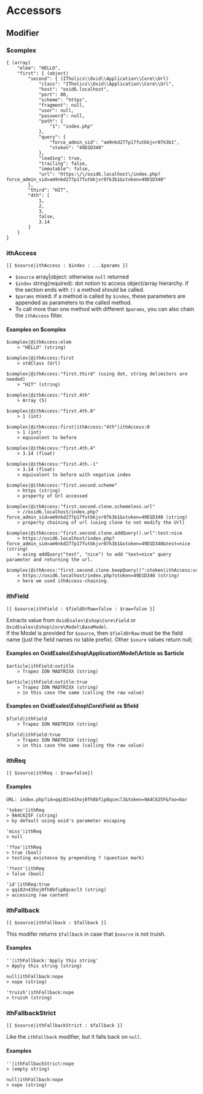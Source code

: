 # Accessors

## Modifier

### $complex

    { (array)
        "elem": "HELLO",
        "first": { (object)
            "second": { (ITholics\\Oxid\\Application\\Core\\Url)
                "class": "ITholics\\Oxid\\Application\\Core\\Url",
                "host": "oxid6.localhost",
                "port": 80,
                "scheme": "https",
                "fragment": null,
                "user": null,
                "password": null,
                "path": {
                    "1": "index.php"
                },
                "query": {
                    "force_admin_sid": "am9nkd277p17futbkjvr07k3b1",
                    "stoken": "49D1D340"
                },
                "leading": true,
                "trailing": false,
                "immutable": false,
                "url": "https:\/\/oxid6.localhost\/index.php?force_admin_sid=am9nkd277p17futbkjvr07k3b1&stoken=49D1D340"
            },
            "third": "HIT",
            "4th": [
                1,
                2,
                3,
                false,
                3.14
            ]
        }
    }

### ithAccess

    [{ $source|ithAccess : $index : ...$params }]

- `$source` array|object: otherwise `null` returned
- `$index` string(required): dot notion to access object/array hierarchy. if the section ends with `()` a method should be called.
- `$params` mixed: if a method is called by `$index`, these parameters are appended as parameters to the called method.
- To call more than one method with different `$params`, you can also chain the `ithAccess` filter.

#### Examples on $complex

    $complex|@ithAccess:elem
        > "HELLO" (string)

    $complex|@ithAccess:first
        > stdClass (Url)

    $complex|@ithAccess:"first.third" (using dot, string delimiters are needed)
        > "HIT" (string)

    $complex|@ithAccess:"first.4th"
        > Array (5)

    $complex|@ithAccess:"first.4th.0"
        > 1 (int)

    $complex|@ithAccess:first|ithAccess:"4th"|ithAccess:0
        > 1 (int) 
        > equivalent to before

    $complex|@ithAccess:"first.4th.4"
        > 3.14 (float)
    
    $complex|@ithAccess:"first.4th.-1"
        > 3.14 (float) 
        > equivalent to before with negative index

    $complex|@ithAccess:"first.second.scheme"
        > https (string) 
        > property of Url accessed

    $complex|@ithAccess:"first.second.clone.schemeless.url"
        > //oxid6.localhost/index.php?force_admin_sid=am9nkd277p17futbkjvr07k3b1&stoken=49D1D340 (string)
        > property chaining of url (using clone to not modify the Url)

    $complex|@ithAccess:"first.second.clone.addQuery().url":test:nice
        > https://oxid6.localhost/index.php?force_admin_sid=am9nkd277p17futbkjvr07k3b1&stoken=49D1D340&test=nice (string)
        > using addQuery("test", "nice") to add "text=nice" query parameter and returning the url.

    $complex|@ithAcess:"first.second.clone.keepQuery()":stoken|ithAccess:url
        > https://oxid6.localhost/index.php?stoken=49D1D340 (string)
        > here we used ithAccess-chaining.
    
### ithField

    [{ $source|ithField : $fieldOrRaw=false : $raw=false }]

Extracts value from `OxidEsales\Eshop\Core\Field` or `OxidEsales\Eshop\Core\Model\BaseModel`.  
If the Model is provided for `$source`, then `$fieldOrRaw` must be the field name (just the field names no table prefix).
Other `$soure` values return null;

#### Examples on OxidEsales\Eshop\Application\Model\Article as $article

    $article|ithField:oxtitle
        > Trapez ION MADTRIXX (string)

    $article|ithField:oxtitle:true
        > Trapez ION MADTRIXX (string)
        > in this case the same (calling the raw value)

#### Examples on OxidEsales\Eshop\Core\Field as $field

    $field|ithField
        > Trapez ION MADTRIXX (string) 

    $field|ithField:true
        > Trapez ION MADTRIXX (string) 
        > in this case the same (calling the raw value)

    
### ithReq

    [{ $source|ithReq : $raw=false}]

#### Examples

    URL: index.php?id=qqi02n41hoj0fh8bfip8qcecl3&token=9A4C625F&foo=bar
    
    'token'|ithReq
    > 9A4C625F (string)
    > by default using oxid's parameter escaping

    'miss'|ithReq
    > null

    '?foo'|ithReq
    > true (bool)
    > testing existence by prepending ? (question mark)

    '?test'|ithReq
    > false (bool)

    'id'|ithReq:true
    > qqi02n41hoj0fh8bfip8qcecl3 (string)
    > accessing raw content 


### ithFallback

    [{ $source|ithFallback : $fallback }]

This modifer returns `$fallback` in case that `$source` is not truish.

#### Examples

    ''|ithFallback:'Apply this string'
    > Apply this string (string)

    null|ithFallback:nope
    > nope (string)

    'truish'|ithFallback:nope
    > truish (string)


### ithFallbackStrict

    [{ $source|ithFallbackStrict : $fallback }]

Like the `ithFallback` modifier, but it falls back on `null`.

#### Examples

    ''|ithFallbackStrict:nope
    > (empty string)

    null|ithFallback:nope
    > nope (string)

    
